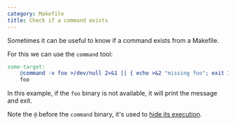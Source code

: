 ```yaml
---
category: Makefile
title: Check if a command exists
---
```

Sometimes it can be useful to know if a command exists from a Makefile.


For this we can use the `command` tool:
```makefile
some-target:
	@command -v foo >/dev/null 2>&1 || { echo >&2 "missing foo"; exit 1; }
	foo
```

In this example, if the `foo` binary is not available, it will print the message and exit.

Note the `@` before the `command` binary, it's used to [hide its execution](/til/makefile/hide-command-execution).
